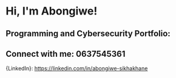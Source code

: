 <h1>Hi, I'm Abongiwe! </h1>

<h2> Programming and Cybersecurity Portfolio:</h2>











<h2> Connect with me: 0637545361</h2>




{LinkedIn}: https://linkedin.com/in/abongiwe-sikhakhane

